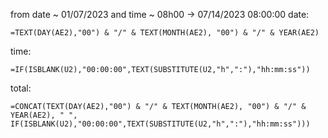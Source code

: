 from date ~ 01/07/2023 and time ~ 08h00 -> 07/14/2023 08:00:00
date:  
```
=TEXT(DAY(AE2),"00") & "/" & TEXT(MONTH(AE2), "00") & "/" & YEAR(AE2)
```
time:  
```
=IF(ISBLANK(U2),"00:00:00",TEXT(SUBSTITUTE(U2,"h",":"),"hh:mm:ss"))
```

total:  
```
=CONCAT(TEXT(DAY(AE2),"00") & "/" & TEXT(MONTH(AE2), "00") & "/" & YEAR(AE2), " ", IF(ISBLANK(U2),"00:00:00",TEXT(SUBSTITUTE(U2,"h",":"),"hh:mm:ss")))
```

